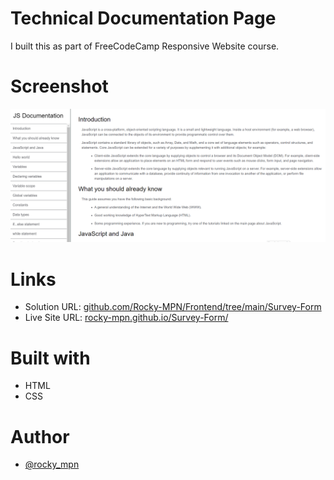 # Technical Documentation Page

I built this as part of FreeCodeCamp Responsive Website course.



# Screenshot

![](screenshot.png)


# Links

- Solution URL: [github.com/Rocky-MPN/Frontend/tree/main/Survey-Form](https://github.com/Rocky-MPN/Frontend/tree/main/FreeCodeCamp/Technical-Documentation-Page)
- Live Site URL: [rocky-mpn.github.io/Survey-Form/](https://rocky-mpn.github.io/Technical-Documentation-Page/)


# Built with

- HTML
- CSS


#  Author

- [@rocky_mpn](https://www.twitter.com/rocky_mpn)

